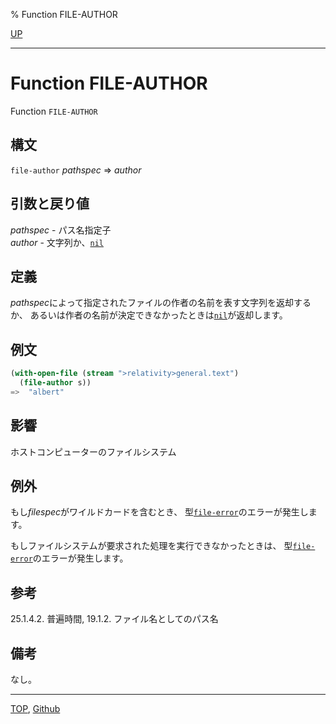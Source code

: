 % Function FILE-AUTHOR

[UP](20.2.html)  

---

# Function **FILE-AUTHOR**


Function `FILE-AUTHOR`


## 構文

`file-author` *pathspec* => *author*


## 引数と戻り値

*pathspec* - パス名指定子  
*author* - 文字列か、[`nil`](5.3.nil-variable.html)


## 定義

*pathspec*によって指定されたファイルの作者の名前を表す文字列を返却するか、
あるいは作者の名前が決定できなかったときは[`nil`](5.3.nil-variable.html)が返却します。


## 例文

```lisp
(with-open-file (stream ">relativity>general.text")
  (file-author s))
=>  "albert"
```


## 影響

ホストコンピューターのファイルシステム


## 例外

もし*filespec*がワイルドカードを含むとき、
型[`file-error`](20.2.file-error.html)のエラーが発生します。

もしファイルシステムが要求された処理を実行できなかったときは、
型[`file-error`](20.2.file-error.html)のエラーが発生します。


## 参考

25.1.4.2. 普遍時間,
19.1.2. ファイル名としてのパス名


## 備考

なし。


---
[TOP](index.html),  [Github](https://github.com/nptcl/npt-japanese)

